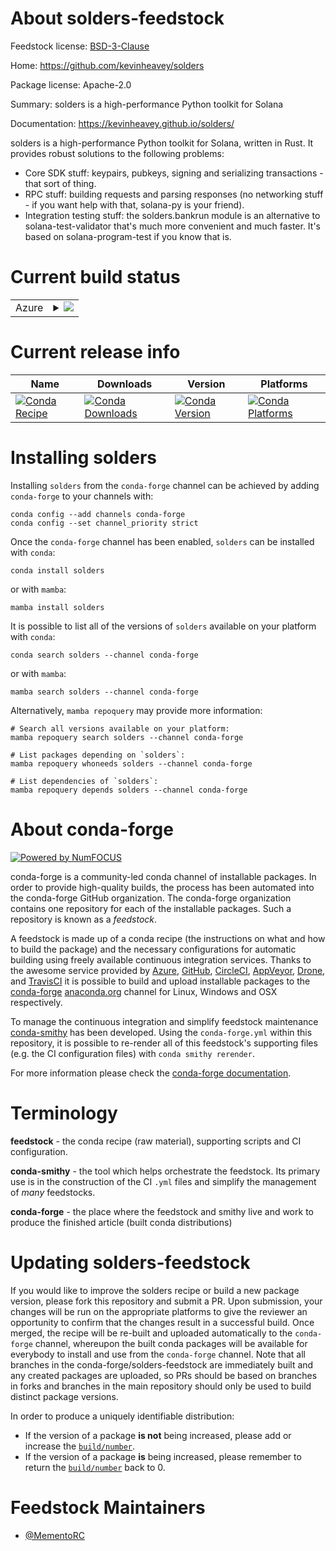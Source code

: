 About solders-feedstock
=======================

Feedstock license: [BSD-3-Clause](https://github.com/conda-forge/solders-feedstock/blob/main/LICENSE.txt)

Home: https://github.com/kevinheavey/solders

Package license: Apache-2.0

Summary: solders is a high-performance Python toolkit for Solana

Documentation: https://kevinheavey.github.io/solders/

solders is a high-performance Python toolkit for Solana, written in Rust. It provides robust
solutions to the following problems:
   - Core SDK stuff: keypairs, pubkeys, signing and serializing transactions - that sort of thing.
   - RPC stuff: building requests and parsing responses (no networking stuff - if you want help with that,
solana-py is your friend).
   - Integration testing stuff: the solders.bankrun module is an alternative to solana-test-validator
that's much more convenient and much faster. It's based on solana-program-test if you know that is.


Current build status
====================


<table>
    
  <tr>
    <td>Azure</td>
    <td>
      <details>
        <summary>
          <a href="https://dev.azure.com/conda-forge/feedstock-builds/_build/latest?definitionId=21766&branchName=main">
            <img src="https://dev.azure.com/conda-forge/feedstock-builds/_apis/build/status/solders-feedstock?branchName=main">
          </a>
        </summary>
        <table>
          <thead><tr><th>Variant</th><th>Status</th></tr></thead>
          <tbody><tr>
              <td>linux_64_python3.10.____cpython</td>
              <td>
                <a href="https://dev.azure.com/conda-forge/feedstock-builds/_build/latest?definitionId=21766&branchName=main">
                  <img src="https://dev.azure.com/conda-forge/feedstock-builds/_apis/build/status/solders-feedstock?branchName=main&jobName=linux&configuration=linux%20linux_64_python3.10.____cpython" alt="variant">
                </a>
              </td>
            </tr><tr>
              <td>linux_64_python3.11.____cpython</td>
              <td>
                <a href="https://dev.azure.com/conda-forge/feedstock-builds/_build/latest?definitionId=21766&branchName=main">
                  <img src="https://dev.azure.com/conda-forge/feedstock-builds/_apis/build/status/solders-feedstock?branchName=main&jobName=linux&configuration=linux%20linux_64_python3.11.____cpython" alt="variant">
                </a>
              </td>
            </tr><tr>
              <td>linux_64_python3.8.____cpython</td>
              <td>
                <a href="https://dev.azure.com/conda-forge/feedstock-builds/_build/latest?definitionId=21766&branchName=main">
                  <img src="https://dev.azure.com/conda-forge/feedstock-builds/_apis/build/status/solders-feedstock?branchName=main&jobName=linux&configuration=linux%20linux_64_python3.8.____cpython" alt="variant">
                </a>
              </td>
            </tr><tr>
              <td>linux_64_python3.9.____cpython</td>
              <td>
                <a href="https://dev.azure.com/conda-forge/feedstock-builds/_build/latest?definitionId=21766&branchName=main">
                  <img src="https://dev.azure.com/conda-forge/feedstock-builds/_apis/build/status/solders-feedstock?branchName=main&jobName=linux&configuration=linux%20linux_64_python3.9.____cpython" alt="variant">
                </a>
              </td>
            </tr><tr>
              <td>osx_64_python3.10.____cpython</td>
              <td>
                <a href="https://dev.azure.com/conda-forge/feedstock-builds/_build/latest?definitionId=21766&branchName=main">
                  <img src="https://dev.azure.com/conda-forge/feedstock-builds/_apis/build/status/solders-feedstock?branchName=main&jobName=osx&configuration=osx%20osx_64_python3.10.____cpython" alt="variant">
                </a>
              </td>
            </tr><tr>
              <td>osx_64_python3.11.____cpython</td>
              <td>
                <a href="https://dev.azure.com/conda-forge/feedstock-builds/_build/latest?definitionId=21766&branchName=main">
                  <img src="https://dev.azure.com/conda-forge/feedstock-builds/_apis/build/status/solders-feedstock?branchName=main&jobName=osx&configuration=osx%20osx_64_python3.11.____cpython" alt="variant">
                </a>
              </td>
            </tr><tr>
              <td>osx_64_python3.8.____cpython</td>
              <td>
                <a href="https://dev.azure.com/conda-forge/feedstock-builds/_build/latest?definitionId=21766&branchName=main">
                  <img src="https://dev.azure.com/conda-forge/feedstock-builds/_apis/build/status/solders-feedstock?branchName=main&jobName=osx&configuration=osx%20osx_64_python3.8.____cpython" alt="variant">
                </a>
              </td>
            </tr><tr>
              <td>osx_64_python3.9.____cpython</td>
              <td>
                <a href="https://dev.azure.com/conda-forge/feedstock-builds/_build/latest?definitionId=21766&branchName=main">
                  <img src="https://dev.azure.com/conda-forge/feedstock-builds/_apis/build/status/solders-feedstock?branchName=main&jobName=osx&configuration=osx%20osx_64_python3.9.____cpython" alt="variant">
                </a>
              </td>
            </tr><tr>
              <td>win_64_python3.10.____cpython</td>
              <td>
                <a href="https://dev.azure.com/conda-forge/feedstock-builds/_build/latest?definitionId=21766&branchName=main">
                  <img src="https://dev.azure.com/conda-forge/feedstock-builds/_apis/build/status/solders-feedstock?branchName=main&jobName=win&configuration=win%20win_64_python3.10.____cpython" alt="variant">
                </a>
              </td>
            </tr><tr>
              <td>win_64_python3.11.____cpython</td>
              <td>
                <a href="https://dev.azure.com/conda-forge/feedstock-builds/_build/latest?definitionId=21766&branchName=main">
                  <img src="https://dev.azure.com/conda-forge/feedstock-builds/_apis/build/status/solders-feedstock?branchName=main&jobName=win&configuration=win%20win_64_python3.11.____cpython" alt="variant">
                </a>
              </td>
            </tr><tr>
              <td>win_64_python3.8.____cpython</td>
              <td>
                <a href="https://dev.azure.com/conda-forge/feedstock-builds/_build/latest?definitionId=21766&branchName=main">
                  <img src="https://dev.azure.com/conda-forge/feedstock-builds/_apis/build/status/solders-feedstock?branchName=main&jobName=win&configuration=win%20win_64_python3.8.____cpython" alt="variant">
                </a>
              </td>
            </tr><tr>
              <td>win_64_python3.9.____cpython</td>
              <td>
                <a href="https://dev.azure.com/conda-forge/feedstock-builds/_build/latest?definitionId=21766&branchName=main">
                  <img src="https://dev.azure.com/conda-forge/feedstock-builds/_apis/build/status/solders-feedstock?branchName=main&jobName=win&configuration=win%20win_64_python3.9.____cpython" alt="variant">
                </a>
              </td>
            </tr>
          </tbody>
        </table>
      </details>
    </td>
  </tr>
</table>

Current release info
====================

| Name | Downloads | Version | Platforms |
| --- | --- | --- | --- |
| [![Conda Recipe](https://img.shields.io/badge/recipe-solders-green.svg)](https://anaconda.org/conda-forge/solders) | [![Conda Downloads](https://img.shields.io/conda/dn/conda-forge/solders.svg)](https://anaconda.org/conda-forge/solders) | [![Conda Version](https://img.shields.io/conda/vn/conda-forge/solders.svg)](https://anaconda.org/conda-forge/solders) | [![Conda Platforms](https://img.shields.io/conda/pn/conda-forge/solders.svg)](https://anaconda.org/conda-forge/solders) |

Installing solders
==================

Installing `solders` from the `conda-forge` channel can be achieved by adding `conda-forge` to your channels with:

```
conda config --add channels conda-forge
conda config --set channel_priority strict
```

Once the `conda-forge` channel has been enabled, `solders` can be installed with `conda`:

```
conda install solders
```

or with `mamba`:

```
mamba install solders
```

It is possible to list all of the versions of `solders` available on your platform with `conda`:

```
conda search solders --channel conda-forge
```

or with `mamba`:

```
mamba search solders --channel conda-forge
```

Alternatively, `mamba repoquery` may provide more information:

```
# Search all versions available on your platform:
mamba repoquery search solders --channel conda-forge

# List packages depending on `solders`:
mamba repoquery whoneeds solders --channel conda-forge

# List dependencies of `solders`:
mamba repoquery depends solders --channel conda-forge
```


About conda-forge
=================

[![Powered by
NumFOCUS](https://img.shields.io/badge/powered%20by-NumFOCUS-orange.svg?style=flat&colorA=E1523D&colorB=007D8A)](https://numfocus.org)

conda-forge is a community-led conda channel of installable packages.
In order to provide high-quality builds, the process has been automated into the
conda-forge GitHub organization. The conda-forge organization contains one repository
for each of the installable packages. Such a repository is known as a *feedstock*.

A feedstock is made up of a conda recipe (the instructions on what and how to build
the package) and the necessary configurations for automatic building using freely
available continuous integration services. Thanks to the awesome service provided by
[Azure](https://azure.microsoft.com/en-us/services/devops/), [GitHub](https://github.com/),
[CircleCI](https://circleci.com/), [AppVeyor](https://www.appveyor.com/),
[Drone](https://cloud.drone.io/welcome), and [TravisCI](https://travis-ci.com/)
it is possible to build and upload installable packages to the
[conda-forge](https://anaconda.org/conda-forge) [anaconda.org](https://anaconda.org/)
channel for Linux, Windows and OSX respectively.

To manage the continuous integration and simplify feedstock maintenance
[conda-smithy](https://github.com/conda-forge/conda-smithy) has been developed.
Using the ``conda-forge.yml`` within this repository, it is possible to re-render all of
this feedstock's supporting files (e.g. the CI configuration files) with ``conda smithy rerender``.

For more information please check the [conda-forge documentation](https://conda-forge.org/docs/).

Terminology
===========

**feedstock** - the conda recipe (raw material), supporting scripts and CI configuration.

**conda-smithy** - the tool which helps orchestrate the feedstock.
                   Its primary use is in the construction of the CI ``.yml`` files
                   and simplify the management of *many* feedstocks.

**conda-forge** - the place where the feedstock and smithy live and work to
                  produce the finished article (built conda distributions)


Updating solders-feedstock
==========================

If you would like to improve the solders recipe or build a new
package version, please fork this repository and submit a PR. Upon submission,
your changes will be run on the appropriate platforms to give the reviewer an
opportunity to confirm that the changes result in a successful build. Once
merged, the recipe will be re-built and uploaded automatically to the
`conda-forge` channel, whereupon the built conda packages will be available for
everybody to install and use from the `conda-forge` channel.
Note that all branches in the conda-forge/solders-feedstock are
immediately built and any created packages are uploaded, so PRs should be based
on branches in forks and branches in the main repository should only be used to
build distinct package versions.

In order to produce a uniquely identifiable distribution:
 * If the version of a package **is not** being increased, please add or increase
   the [``build/number``](https://docs.conda.io/projects/conda-build/en/latest/resources/define-metadata.html#build-number-and-string).
 * If the version of a package **is** being increased, please remember to return
   the [``build/number``](https://docs.conda.io/projects/conda-build/en/latest/resources/define-metadata.html#build-number-and-string)
   back to 0.

Feedstock Maintainers
=====================

* [@MementoRC](https://github.com/MementoRC/)

